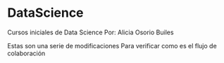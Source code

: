 # DataScience
Cursos iniciales de Data Science
Por: Alicia Osorio Builes

Estas son una serie de modificaciones
Para verificar como es el flujo de colaboración



